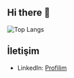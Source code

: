 ## Hi there 👋

![Top Langs](https://github-readme-stats.vercel.app/api/top-langs/?username=muhibtaha&layout=compact)

## İletişim
- LinkedIn: [Profilim](https://www.linkedin.com/in/muhibtahaboy)
